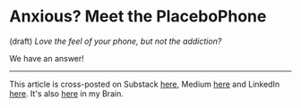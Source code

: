 # Anxious? Meet the PlaceboPhone 
(draft) 
*Love the feel of your phone, but not the addiction?* 

We have an answer! 



--- 
This article is cross-posted on Substack [here](), Medium [here]() and LinkedIn [here](). It's also [here]() in my Brain.  
